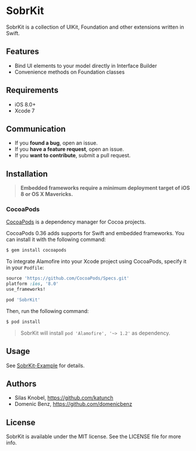 SobrKit
=======

SobrKit is a collection of UIKit, Foundation and other extensions written in Swift.

## Features
- Bind UI elements to your model directly in Interface Builder
- Convenience methods on Foundation classes

## Requirements
- iOS 8.0+
- Xcode 7

## Communication
- If you **found a bug**, open an issue.
- If you **have a feature request**, open an issue.
- If you **want to contribute**, submit a pull request.

## Installation

> **Embedded frameworks require a minimum deployment target of iOS 8 or OS X Mavericks.**

### CocoaPods

[CocoaPods](http://cocoapods.org) is a dependency manager for Cocoa projects.

CocoaPods 0.36 adds supports for Swift and embedded frameworks. You can install it with the following command:

```bash
$ gem install cocoapods
```

To integrate Alamofire into your Xcode project using CocoaPods, specify it in your `Podfile`:

```ruby
source 'https://github.com/CocoaPods/Specs.git'
platform :ios, '8.0'
use_frameworks!

pod 'SobrKit'
```

Then, run the following command:

```bash
$ pod install
```

> SobrKit will install `pod 'Alamofire', '~> 1.2'` as dependency.

## Usage

See [SobrKit-Example](https://github.com/softwarebrauerei/SobrKit-Example) for details.


## Authors

- Silas Knobel, https://github.com/katunch
- Domenic Benz, https://github.com/domenicbenz

## License

SobrKit is available under the MIT license. See the LICENSE file for more info.
